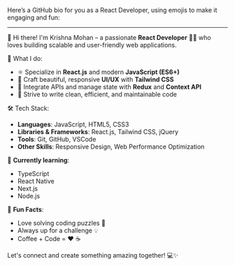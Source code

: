 Here’s a GitHub bio for you as a React Developer, using emojis to make it engaging and fun:

---

👋 Hi there! I'm Krishna Mohan – a passionate **React Developer** 👨‍💻 who loves building scalable and user-friendly web applications.

🔨 What I do:  
- ⚛️ Specialize in **React.js** and modern **JavaScript (ES6+)**
- 🎨 Craft beautiful, responsive **UI/UX** with **Tailwind CSS**
- 🧩 Integrate APIs and manage state with **Redux** and **Context API**
- 🚀 Strive to write clean, efficient, and maintainable code

🛠️ Tech Stack:  
- **Languages**: JavaScript, HTML5, CSS3  
- **Libraries & Frameworks**: React.js, Tailwind CSS, jQuery  
- **Tools**: Git, GitHub, VSCode  
- **Other Skills**: Responsive Design, Web Performance Optimization

🎯 **Currently learning**:  
- TypeScript  
- React Native  
- Next.js
- Node.js

🌟 **Fun Facts**:  
- Love solving coding puzzles 🧩  
- Always up for a challenge 💡  
- Coffee + Code = ❤️ ☕


Let's connect and create something amazing together! 💻✨



<!---
KrishnaSunkara-30/KrishnaSunkara-30 is a ✨ special ✨ repository because its `README.md` (this file) appears on your GitHub profile.
You can click the Preview link to take a look at your changes.
--->
